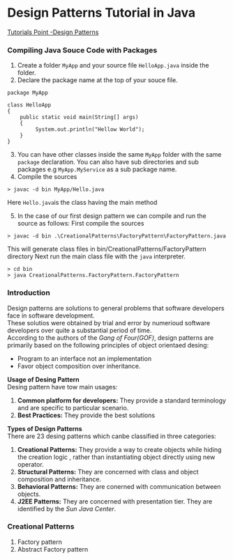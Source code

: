 # Design Patterns Tutorial in Java 
[Tutorials Point -Design Patterns ](https://www.tutorialspoint.com/design_pattern/index.htm)  

### Compiling Java Souce Code with Packages 
1. Create a folder `MyApp` and your source file `HelloApp.java` inside the folder. 
2. Declare the package name at the top of your souce file.   
```
package MyApp

class HelloApp
{
    public static void main(String[] args)
    {
         System.out.println("Hellow World");
    } 
}
```
3. You can have other classes inside the same `MyApp` folder with the same `package` declaration. You can also have sub directories and sub packages e.g `MyApp.MyService` as a sub package name.   
4. Compile the sources 
```
> javac -d bin MyApp/Hello.java
```  
Here `Hello.java`is the class having the main method  

5. In the case of our first design pattern we can compile and run the source as follows: 
First compile the sources 
```
> javac -d bin .\CreationalPatterns\FactoryPattern\FactoryPattern.java 
```
This will generate class files in bin/CreationalPatterns/FactoryPattern directory
Next run the main class file with the `java` interpreter.  
```
> cd bin 
> java CreationalPatterns.FactoryPattern.FactoryPattern
```

### Introduction 
Design patterns are solutions to general problems that software developers face in software development.  
These solutios were obtained by trial and error by numerioud software developers over quite a substantial period of time.  
According to the authors of the _Gang of Four(GOF)_, design patterns are primarily based on the following principles of object orientaed desing:  
* Program to an interface not an implementation 
* Favor object composition over inheritance.  

__Usage of Desing Pattern__    
Desing pattern have tow main usages:  
1. __Common platform for developers:__ They provide a standard terminology and are specific to particular scenario.  
2. __Best Practices:__ They provide the best solutions 

__Types of Design Patterns__   
There are 23 desing patterns which canbe classified in three categories:  
1. __Creational Patterns:__ They provide a way to create objects while hiding the creation logic , rather than instantiating object directly using new operator.      
2. __Structural Patterns:__  They are concerned with class and object composition and inheritance.  
3. __Behavioral Patterns:__ They are conerned with communication between objects.  
4. __J2EE Patterns:__  They are concerned with presentation tier. They are identified by the _Sun Java Center_.   


### Creational Patterns 
1. Factory pattern 
2. Abstract Factory pattern 